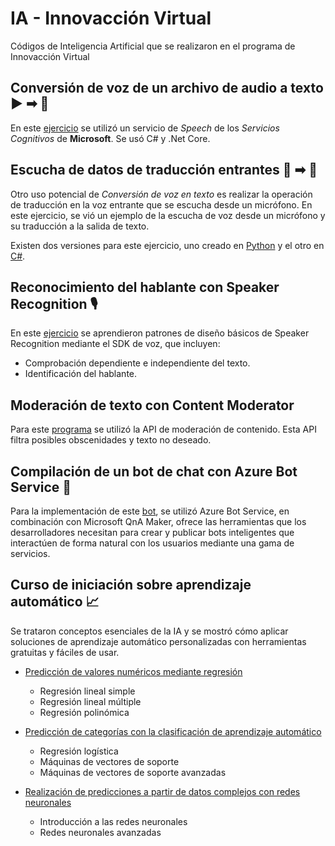 # IA - Innovacción Virtual
Códigos de Inteligencia Artificial que se realizaron en el programa de Innovacción Virtual

## Conversión de voz de un archivo de audio a texto ▶ ➡ 📖

En este [ejercicio](Conversion-de-voz-de-un-archivo-de-audio-a-texto) se utilizó un servicio de _Speech_ de los _Servicios Cognitivos_ de **Microsoft**. Se usó C# y .Net Core.

## Escucha de datos de traducción entrantes 🎤 ➡ 📖

Otro uso potencial de _Conversión de voz en texto_ es realizar la operación de traducción en la voz entrante que se escucha desde un micrófono. En este ejercicio, se vió un ejemplo de la escucha de voz desde un micrófono y su traducción a la salida de texto. 

Existen dos versiones para este ejercicio, uno creado en [Python](Transcripcion-de-voz-entrante-prueba) y el otro en [C#](Transcripcion-de-voz-entrante-prueba-2).

## Reconocimiento del hablante con Speaker Recognition 🎙

En este [ejercicio](Speaker-recognition) se aprendieron patrones de diseño básicos de Speaker Recognition mediante el SDK de voz, que incluyen:

- Comprobación dependiente e independiente del texto.
- Identificación del hablante.

## Moderación de texto con Content Moderator

Para este [programa](Content-moderator) se utilizó la API de moderación de contenido. Esta API filtra posibles obscenidades y texto no deseado.

## Compilación de un bot de chat con Azure Bot Service 🤖

Para la implementación de este [bot](Factbot), se utilizó Azure Bot Service, en combinación con Microsoft QnA Maker, ofrece las herramientas que los desarrolladores 
necesitan para crear y publicar bots inteligentes que interactúen de forma natural con los usuarios mediante una gama de servicios.

## Curso de iniciación sobre aprendizaje automático 📈

Se trataron conceptos esenciales de la IA y se mostró cómo aplicar soluciones de aprendizaje automático personalizadas con herramientas gratuitas y fáciles de usar. 

- [Predicción de valores numéricos mediante regresión](Curso-de-iniciacion-sobre-aprendizaje-automatico/Prediccion-de-valores-numericos-mediante-regresion)

  - Regresión lineal simple
  - Regresión lineal múltiple
  - Regresión polinómica

- [Predicción de categorías con la clasificación de aprendizaje automático](Curso-de-iniciacion-sobre-aprendizaje-automatico/Prediccion-de-categorias-con-la-clasificacion-de-aprendizaje-automatico)

  - Regresión logística
  - Máquinas de vectores de soporte
  - Máquinas de vectores de soporte avanzadas

- [Realización de predicciones a partir de datos complejos con redes neuronales](Curso-de-iniciacion-sobre-aprendizaje-automatico/Realizacion-de-predicciones-a-partir-de-datos-complejos-con-redes-neuronales)

  - Introducción a las redes neuronales
  - Redes neuronales avanzadas